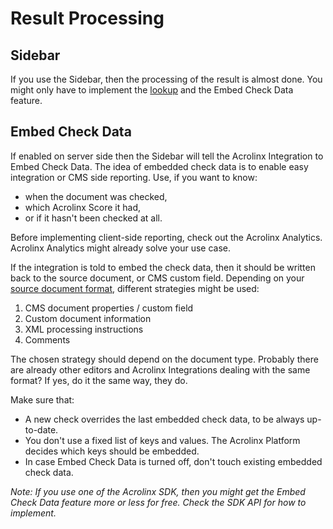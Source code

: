 # Result Processing

## Sidebar

If you use the Sidebar, then the processing of the result is almost done.
You might only have to implement the [lookup](text-lookup.md) and the Embed Check Data feature.

## Embed Check Data

If enabled on server side then the Sidebar will tell the Acrolinx Integration to Embed Check Data.
The idea of embedded check data is to enable easy integration or CMS side reporting.
Use, if you want to know:

* when the document was checked,
* which Acrolinx Score it had,
* or if it hasn't been checked at all.

Before implementing client-side reporting, check out the Acrolinx Analytics.
Acrolinx Analytics might already solve your use case.

If the integration is told to embed the check data, then it should be written back to the source document,
or CMS custom field.
Depending on your [source document format](text-extraction.md), different strategies might be used:

1. CMS document properties / custom field
2. Custom document information
3. XML processing instructions
4. Comments

The chosen strategy should depend on the document type.
Probably there are already other editors and Acrolinx Integrations dealing with the same format?
If yes, do it the same way, they do.

Make sure that:

* A new check overrides the last embedded check data, to be always up-to-date.
* You don't use a fixed list of keys and values. The Acrolinx Platform decides which keys should be embedded.
* In case Embed Check Data is turned off, don't touch existing embedded check data.

*Note: If you use one of the Acrolinx SDK, then you might get the Embed Check Data feature more or less for free.*
*Check the SDK API for how to implement.*